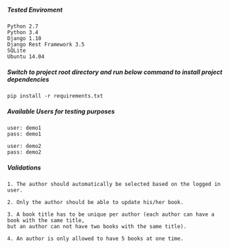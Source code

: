 ##### Tested Enviroment
```
Python 2.7
Python 3.4
Django 1.10
Django Rest Framework 3.5
SQLite
Ubuntu 14.04
```

##### Switch to project root directory and run below command to install project dependencies
```
pip install -r requirements.txt
```

##### Available Users for testing purposes
```
user: demo1
pass: demo1

user: demo2
pass: demo2
```

##### Validations
```
1. The author should automatically be selected based on the logged in user.

2. Only the author should be able to update his/her book.

3. A book title has to be unique per author (each author can have a book with the same title,
but an author can not have two books with the same title). 

4. An author is only allowed to have 5 books at one time.
```
